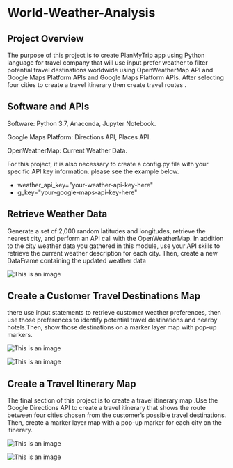 # World-Weather-Analysis
## Project Overview
The purpose of this project is to create PlanMyTrip app using Python language for travel company that will use input prefer weather to filter potential travel destinations worldwide using OpenWeatherMap API and Google Maps Platform APIs and Google Maps Platform APIs. After selecting four cities to create a travel itinerary then  create travel routes .

## Software and APIs
Software: Python 3.7, Anaconda, Jupyter Notebook.

Google Maps Platform: Directions API, Places API.

OpenWeatherMap: Current Weather Data.

For this project, it is also necessary to create a config.py file with your specific API key information.
please see the example below.

- weather_api_key="your-weather-api-key-here"
- g_key="your-google-maps-api-key-here"


## Retrieve Weather Data
Generate a set of 2,000 random latitudes and longitudes, retrieve the nearest city, and perform an API call with the OpenWeatherMap. In addition to the city weather data you gathered in this module, use your API skills to retrieve the current weather description for each city. Then, create a new DataFrame containing the updated weather data


![This is an image](https://github.com/NadaAdem/World-Weather-Analysis/blob/main/Weather_Database/WeatherPy_Database.png)



## Create a Customer Travel Destinations Map
 there use input statements to retrieve customer weather preferences, then use those preferences to identify potential travel destinations and nearby hotels.Then, show those destinations on a marker layer map with pop-up markers.
 
![This is an image](https://github.com/NadaAdem/World-Weather-Analysis/blob/main/Vacation_Search/hotel_name.png)

![This is an image](https://github.com/NadaAdem/World-Weather-Analysis/blob/main/Vacation_Search/WeatherPy_vacation_map.png)


## Create a Travel Itinerary Map

The final section of this project is to create a travel itinerary map .Use the Google Directions API to create a travel itinerary that shows the route between four cities chosen from the customer’s possible travel destinations. Then, create a marker layer map with a pop-up marker for each city on the itinerary.

![This is an image](https://github.com/NadaAdem/World-Weather-Analysis/blob/main/Vacation_Itinerary/WeatherPy_travel_map.png)

![This is an image](https://github.com/NadaAdem/World-Weather-Analysis/blob/main/Vacation_Itinerary/WeatherPy_travel_hotel.png)


